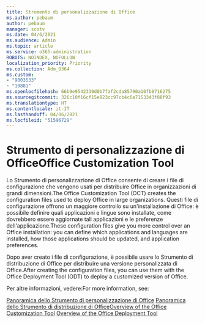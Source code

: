 ```yaml
---
title: Strumento di personalizzazione di Office
ms.author: pebaum
author: pebaum
manager: scotv
ms.date: 04/6/2021
ms.audience: Admin
ms.topic: article
ms.service: o365-administration
ROBOTS: NOINDEX, NOFOLLOW
localization_priority: Priority
ms.collection: Adm_O364
ms.custom:
- "9003533"
- "10881"
ms.openlocfilehash: 66b9e9542330d0b7faf2cda85790a10fb8716275
ms.sourcegitcommit: 326c10f16cf15e823cc97cb4c6a7153343f88f93
ms.translationtype: HT
ms.contentlocale: it-IT
ms.lasthandoff: 04/06/2021
ms.locfileid: "51596729"
---
```

# <a name="office-customization-tool"></a><span data-ttu-id="3cbdf-102">Strumento di personalizzazione di Office</span><span class="sxs-lookup"><span data-stu-id="3cbdf-102">Office Customization Tool</span></span>

<span data-ttu-id="3cbdf-103">Lo Strumento di personalizzazione di Office consente di creare i file di configurazione che vengono usati per distribuire Office in organizzazioni di grandi dimensioni.</span><span class="sxs-lookup"><span data-stu-id="3cbdf-103">The Office Customization Tool (OCT) creates the configuration files used to deploy Office in large organizations.</span></span> <span data-ttu-id="3cbdf-104">Questi file di configurazione offrono un maggiore controllo su un'installazione di Office: è possibile definire quali applicazioni e lingue sono installate, come dovrebbero essere aggiornate tali applicazioni e le preferenze dell'applicazione.</span><span class="sxs-lookup"><span data-stu-id="3cbdf-104">These configuration files give you more control over an Office installation: you can define which applications and languages are installed, how those applications should be updated, and application preferences.</span></span> 

<span data-ttu-id="3cbdf-105">Dopo aver creato i file di configurazione, è possibile usare lo Strumento di distribuzione di Office per distribuire una versione personalizzata di Office.</span><span class="sxs-lookup"><span data-stu-id="3cbdf-105">After creating the configuration files, you can use them with the Office Deployment Tool (ODT) to deploy a customized version of Office.</span></span> 

<span data-ttu-id="3cbdf-106">Per altre informazioni, vedere:</span><span class="sxs-lookup"><span data-stu-id="3cbdf-106">For more information, see:</span></span>

<span data-ttu-id="3cbdf-107">[Panoramica dello Strumento di personalizzazione di Office](https://docs.microsoft.com/deployoffice/overview-of-the-office-customization-tool-for-click-to-run)
[Panoramica dello Strumento di distribuzione di Office](https://docs.microsoft.com/deployoffice/overview-office-deployment-tool)</span><span class="sxs-lookup"><span data-stu-id="3cbdf-107">[Overview of the Office Customization Tool](https://docs.microsoft.com/deployoffice/overview-of-the-office-customization-tool-for-click-to-run)
[Overview of the Office Deployment Tool](https://docs.microsoft.com/deployoffice/overview-office-deployment-tool)</span></span>